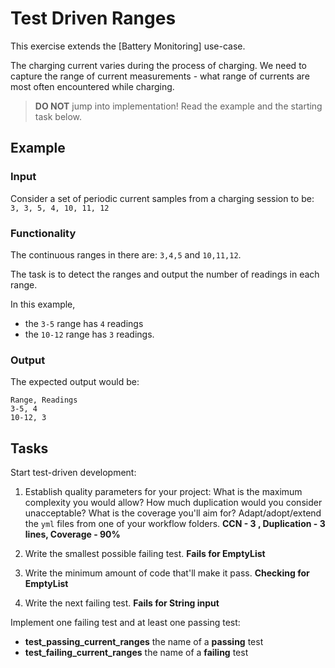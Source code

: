 # Test Driven Ranges

This exercise extends the [Battery Monitoring] use-case.

The charging current varies during the process of charging.
We need to capture the range of current measurements -
what range of currents are most often encountered while charging.

> **DO NOT** jump into implementation! Read the example and the starting task below.

## Example

### Input

Consider a set of periodic current samples from a charging session to be:
`3, 3, 5, 4, 10, 11, 12`

### Functionality

The continuous ranges in there are: `3,4,5` and `10,11,12`.

The task is to detect the ranges and
output the number of readings in each range.

In this example,

- the `3-5` range has `4` readings
- the `10-12` range has `3` readings.

### Output

The expected output would be:

```
Range, Readings
3-5, 4
10-12, 3
```

## Tasks

Start test-driven development:

1. Establish quality parameters for your project: What is the maximum complexity you would allow? How much duplication would you consider unacceptable? What is the coverage you'll aim for?
Adapt/adopt/extend the `yml` files from one of your workflow folders.
**CCN - 3 , Duplication - 3 lines, Coverage - 90%**

1. Write the smallest possible failing test.
**Fails for EmptyList**

1. Write the minimum amount of code that'll make it pass.
**Checking for EmptyList**

1. Write the next failing test.
**Fails for String input**

Implement one failing test and at least one passing test:

- **test_passing_current_ranges** the name of a **passing** test
- **test_failing_current_ranges** the name of a **failing** test
